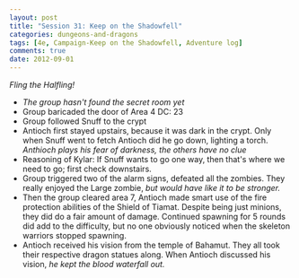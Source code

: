 ```yaml
---
layout: post
title: "Session 31: Keep on the Shadowfell"
categories: dungeons-and-dragons
tags: [4e, Campaign-Keep on the Shadowfell, Adventure log]
comments: true
date: 2012-09-01
---
```


_Fling the Halfling!_

  * _The group hasn't found the secret room yet_
  * Group baricaded the door of Area 4 DC: 23
  * Group followed Snuff to the crypt
  * Antioch first stayed upstairs, because it was dark in the crypt. Only when Snuff went to fetch Antioch did he go down, lighting a torch. _Anthioch plays his fear of darkness, the others have no clue_
  * Reasoning of Kylar: If Snuff wants to go one way, then that's where we need to go; first check downstairs.
  * Group triggered two of the alarm signs, defeated all the zombies. They really enjoyed the Large zombie, _but would have like it to be stronger._
  * Then the group cleared area 7, Antioch made smart use of the fire protection abilities of the Shield of Tiamat. Despite being just minions, they did do a fair amount of damage. Continued spawning for 5 rounds did add to the difficulty, but no one obviously noticed when the skeleton warriors stopped spawning.
  * Antioch received his vision from the temple of Bahamut. They all took their respective dragon statues along. When Antioch discussed his vision, _he kept the blood waterfall out._